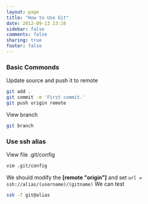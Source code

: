```yaml
---
layout: page
title: "How to Use Git"
date: 2012-09-13 23:16
sidebar: false
comments: false
sharing: true
footer: false
---
```

### Basic Commonds
Update source and push it to remote
``` sh
git add .
git commit -m 'First commit.'
git push origin remote
```
View branch
``` sh
git branch
```
### Use ssh alias
View file .git/config
``` sh
vim .git/config
``` 
We should modify the **[remote "origin"]** and set `url = ssh://alias/(username)/(gitname)`
We can test
``` sh
ssh -T git@alias
```

